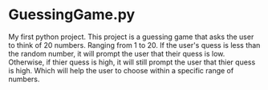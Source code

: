 # GuessingGame.py
My first python project.
This project is a guessing game that asks the user to think of 20 numbers.
Ranging from 1 to 20.
If the user's quess is less than the random number, it will prompt the user that their quess is low.
Otherwise, if thier quess is high, it will still prompt the user that thier quess is high.
Which will help the user to choose within a specific range of numbers.
